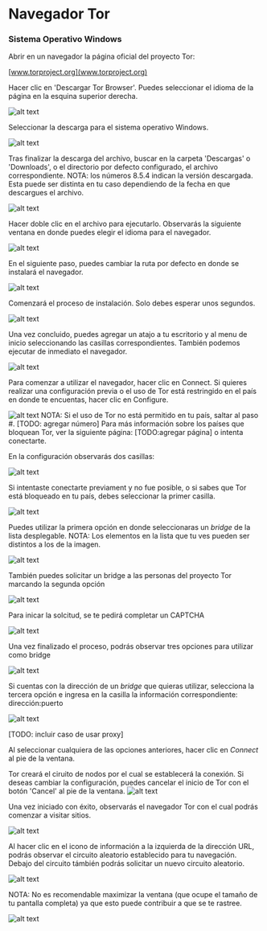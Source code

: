 # Navegador Tor

### Sistema Operativo Windows
Abrir en un navegador la página oficial del proyecto Tor: 

[www.torproject.org](www.torproject.org)

Hacer clic en 'Descargar Tor Browser'.
Puedes seleccionar el idioma de la página en la esquina superior derecha.

![alt text](img/downloadPage.png)

Seleccionar la descarga para el sistema operativo Windows.

![alt text](img/windowsInst.png)

Tras finalizar la descarga del archivo, buscar en la carpeta 'Descargas' o 'Downloads', o el directorio por defecto configurado, el archivo correspondiente. 
NOTA: los números 8.5.4 indican la versión descargada. Esta puede ser distinta en tu caso dependiendo de la fecha en que descargues el archivo.

![alt text](img/DownloadFileWindows.png "File downloaded")

Hacer doble clic en el archivo para ejecutarlo. Observarás la siguiente ventana en donde puedes elegir el idioma para el navegador.

![alt text](img/1stepWindows.png)

En el siguiente paso, puedes cambiar la ruta por defecto en donde se instalará el navegador.

![alt text](img/2stepWindows.png)

Comenzará el proceso de instalación. Solo debes esperar unos segundos.

![alt text](img/3stepWindows.png)

Una vez concluido, puedes agregar un atajo a tu escritorio y al menu de inicio seleccionando las casillas correspondientes. También podemos ejecutar de inmediato el navegador.

![alt text](img/4stepWindows.png)

Para comenzar a utilizar el navegador, hacer clic en Connect. Si quieres realizar una configuración previa o el uso de Tor está restringido en el país en donde te encuentas, hacer clic en Configure.

![alt text](img/5stepWindows.png)
NOTA: Si el uso de Tor no está permitido en tu país, saltar al paso #. [TODO: agregar número]
Para más información sobre los países que bloquean Tor, ver la siguiente página: [TODO:agregar página] o intenta conectarte.

En la configuración observarás dos casillas:

![alt text](img/5stepinicioblanc.png)

Si intentaste conectarte previament y no fue posible, o si sabes que Tor está bloqueado en tu país, debes seleccionar la primer casilla.

![alt text](img/5stepCensored.png)

Puedes utilizar la primera opción en donde seleccionaras un *bridge* de la lista desplegable. NOTA: Los elementos en la lista que tu ves pueden ser distintos a los de la imagen.

![alt text](img/5stepCensoredBuiltInBridge.png)

También puedes solicitar un bridge a las personas del proyecto Tor marcando la segunda opción

![alt text](img/5stepBridgeRequestWindows.png)

Para inicar la solcitud, se te pedirá completar un CAPTCHA

![alt text](img/5stepBridgeRequestCaptchaWindows.png)

Una vez finalizado el proceso, podrás observar tres opciones para utilizar como bridge

![alt text](img/5stepBridgeRequestResultWindows.png)

Si cuentas con la dirección de un *bridge* que quieras utilizar, selecciona la tercera opción e ingresa en la casilla la información correspondiente: dirección:puerto

![alt text](img/5stepProvideBridgeWindows.png)

[TODO: incluir caso de usar proxy]

Al seleccionar cualquiera de las opciones anteriores, hacer clic en *Connect* al pie de la ventana.

Tor creará el ciruito de nodos por el cual se establecerá la conexión. Si deseas cambiar la configuración, puedes cancelar el inicio de Tor con el botón 'Cancel' al pie de la ventana.
![alt text](img/6stepConnectingWindows.png)

Una vez iniciado con éxito, observarás el navegador Tor con el cual podrás comenzar a visitar sitios.

![alt text](img/7stepBrowserWindows.png)

Al hacer clic en el icono de información a la izquierda de la dirección URL, podrás observar el circuito aleatorio establecido para tu navegación. Debajo del circuito támbién podrás solicitar un nuevo circuito aleatorio.

![alt text](img/circuito.png)

NOTA: No es recomendable maximizar la ventana (que ocupe el tamaño de tu pantalla completa) ya que esto puede contribuir a que se te rastree.

![alt text](img/MaximizedWindow.png)
